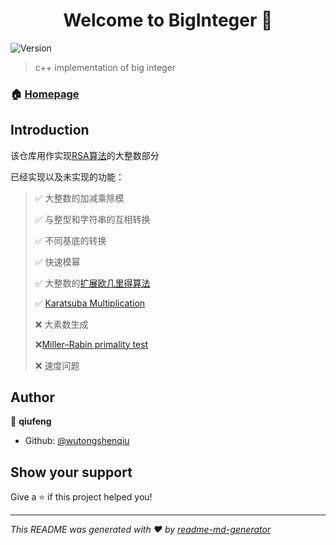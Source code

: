 <h1 align="center">Welcome to BigInteger 👋</h1>
<p>
  <img alt="Version" src="https://img.shields.io/badge/version-0.01-blue.svg?cacheSeconds=2592000" />
</p>

> c++ implementation of big integer

### 🏠 [Homepage](https://github.com/WHU-Cryptography/BigInteger)



## Introduction

该仓库用作实现[RSA算法](https://en.wikipedia.org/wiki/RSA_(cryptosystem))的大整数部分

已经实现以及未实现的功能：

> :white_check_mark: 大整数的加减乘除模
>
> :white_check_mark: 与整型和字符串的互相转换
>
> :white_check_mark: 不同基底的转换
>
> :white_check_mark: 快速模幂
>
> :white_check_mark: 大整数的[扩展欧几里得算法](https://zh.wikipedia.org/wiki/%E6%89%A9%E5%B1%95%E6%AC%A7%E5%87%A0%E9%87%8C%E5%BE%97%E7%AE%97%E6%B3%95)
>
> :white_check_mark: [Karatsuba Multiplication](https://en.wikipedia.org/wiki/Karatsuba_algorithm)
>
> :x: 大素数生成
>
> :x:[Miller–Rabin primality test](https://en.wikipedia.org/wiki/Miller%E2%80%93Rabin_primality_test)
>
> :x: 速度问题



## Author

👤 **qiufeng**

* Github: [@wutongshenqiu](https://github.com/wutongshenqiu)

## Show your support

Give a ⭐️ if this project helped you!

***
_This README was generated with ❤️ by [readme-md-generator](https://github.com/kefranabg/readme-md-generator)_